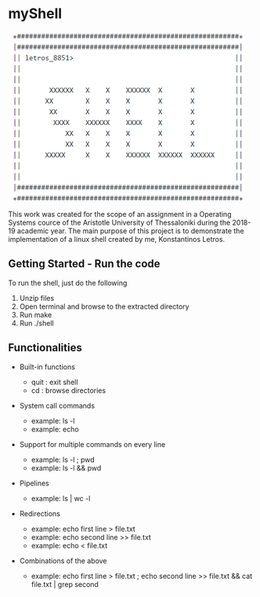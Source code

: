 # myShell

![myShell](https://github.com/kosletr/myShell/blob/master/shell.png)

This work was created for the scope of an assignment in a Operating Systems cource of the Aristotle University of Thessaloniki during the 2018-19 academic year. The main purpose of this project is to demonstrate the implementation of a linux shell created by me, Konstantinos Letros.


## Getting Started - Run the code

To run the shell, just do the following

1) Unzip files
2) Open terminal and browse to the extracted directory
3) Run make
4) Run ./shell

## Functionalities


- Built-in functions
  - quit : exit shell
  - cd : browse directories
  
- System call commands
  - example: ls -l
  - example: echo
  
- Support for multiple commands on every line
  - example: ls -l ; pwd
  - example: ls -l && pwd
  
- Pipelines
  - example: ls | wc -l
  
- Redirections
  - example: echo first line > file.txt
  - example: echo second line >> file.txt
  - example: echo < file.txt
 
- Combinations of the above
  - example: echo first line > file.txt ; echo second line >> file.txt && cat file.txt | grep second
